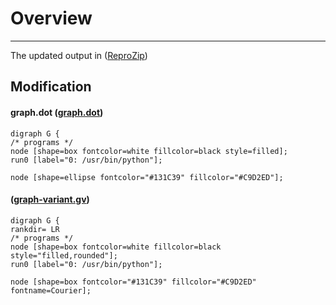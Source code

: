 
# Overview
-------- 
The updated output in ([ReproZip](https://github.com/idaks/ligo/tree/master/reprozip "ReproZip"))

## Modification 

#### graph.dot ([graph.dot](https://github.com/idaks/ligo/blob/master/reprozip/graph.dot "graph.dot"))
    digraph G {
    /* programs */
    node [shape=box fontcolor=white fillcolor=black style=filled];
    run0 [label="0: /usr/bin/python"];

    node [shape=ellipse fontcolor="#131C39" fillcolor="#C9D2ED"];


####   ([graph-variant.gv](https://github.com/idaks/ligo/blob/master/reprozip/graph-variant.gv "graph-variant.gv"))
    digraph G {
    rankdir= LR
    /* programs */
    node [shape=box fontcolor=white fillcolor=black style="filled,rounded"];
    run0 [label="0: /usr/bin/python"];

    node [shape=box fontcolor="#131C39" fillcolor="#C9D2ED" fontname=Courier];


 
